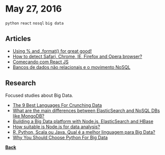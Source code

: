 # May 27, 2016

`python` `react` `nosql` `big data`

## Articles

- [Using % and .format() for great good!](//pyformat.info/)
- [How to detect Safari, Chrome, IE, Firefox and Opera browser?](//stackoverflow.com/questions/9847580/how-to-detect-safari-chrome-ie-firefox-and-opera-browser)
- [Começando com React JS](//medium.com/@KadoBOT/começando-com-react-js-5f64a046d2aa#.bt8w0zirf)
- [Bancos de dados não relacionais e o movimento NoSQL](http://blog.caelum.com.br/bancos-de-dados-nao-relacionais-e-o-movimento-nosql/)

## Research

Focused studies about Big Data.

- [The 9 Best Languages For Crunching Data](http://www.fastcompany.com/3030716/the-9-best-languages-for-crunching-data)
- [What are the main differences between ElasticSearch and NoSQL DBs like MongoDB?](https://www.quora.com/What-are-the-main-differences-between-ElasticSearch-and-NoSQL-DBs-like-MongoDB)
- [Building a Big Data platform with Node.js, ElasticSearch and HBase](http://www.alolo.co/blog/2013/10/13/building-a-big-data-platform-with-node-js)
- [How suitable is Node.js for data analysis?](https://www.quora.com/How-suitable-is-Node-js-for-data-analysis)
- [R, Python, Scala ou Java. Qual é a melhor linguagem para Big Data?](http://computerworld.com.br/r-python-scala-ou-java-qual-e-melhor-linguagem-para-big-data)
- [Why You Should Choose Python For Big Data](http://www.edureka.co/blog/why-you-should-choose-python-for-big-data)


[__Back__](../README.md#may)
